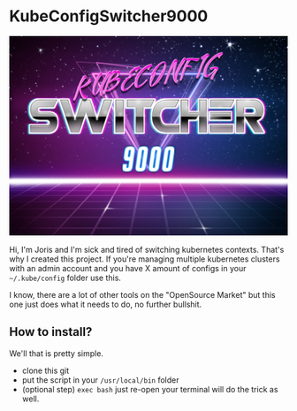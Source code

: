 # KubeConfigSwitcher9000 

![KUBECONFIGSWITCHER9000](mediafiles/kubeconfigswitcher9000.jpg)

Hi, I'm Joris and I'm sick and tired of switching kubernetes contexts. That's why 
I created this project. If you're managing multiple kubernetes clusters with an 
admin account and you have X amount of configs in your `~/.kube/config` folder 
use this. 

I know, there are a lot of other tools on the "OpenSource Market" but this one 
just does what it needs to do, no further bullshit. 

## How to install? 

We'll that is pretty simple. 

* clone this git 
* put the script in your `/usr/local/bin` folder
* (optional step) `exec bash` just re-open your terminal will do the trick as well. 

